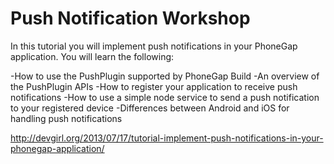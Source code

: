 # Push Notification Workshop #

In this tutorial you will implement push notifications in your PhoneGap application. You will learn the following:

-How to use the PushPlugin supported by PhoneGap Build
-An overview of the PushPlugin APIs
-How to register your application to receive push notifications
-How to use a simple node service to send a push notification to your registered device
-Differences between Android and iOS for handling push notifications

http://devgirl.org/2013/07/17/tutorial-implement-push-notifications-in-your-phonegap-application/
